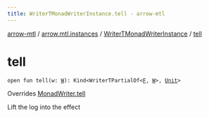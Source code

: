 ```yaml
---
title: WriterTMonadWriterInstance.tell - arrow-mtl
---
```


[arrow-mtl](../../index.html) / [arrow.mtl.instances](../index.html) / [WriterTMonadWriterInstance](index.html) / [tell](./tell.html)

# tell

`open fun tell(w: `[`W`](index.html#W)`): Kind<WriterTPartialOf<`[`F`](index.html#F)`, `[`W`](index.html#W)`>, `[`Unit`](https://kotlinlang.org/api/latest/jvm/stdlib/kotlin/-unit/index.html)`>`

Overrides [MonadWriter.tell](../../arrow.mtl.typeclasses/-monad-writer/tell.html)

Lift the log into the effect

